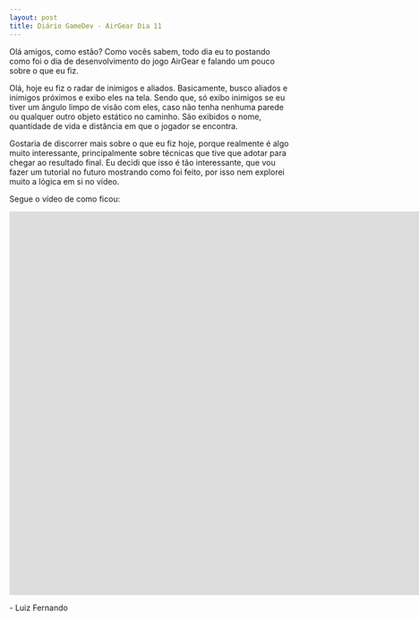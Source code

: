 ```yaml
---
layout: post
title: Diário GameDev - AirGear Dia 11
---
```


Olá amigos, como estão? Como vocês sabem, todo dia eu to postando como foi o dia de desenvolvimento do jogo AirGear e falando um pouco sobre o que eu fiz.

Olá, hoje eu fiz o radar de inimigos e aliados. Basicamente, busco aliados e inimigos próximos e exibo eles na tela. Sendo que, só exibo inimigos se eu tiver um ângulo limpo de visão com eles, caso não tenha nenhuma parede ou qualquer outro objeto estático no caminho. São exibidos o nome, quantidade de vida e distância em que o jogador se encontra.

Gostaria de discorrer mais sobre o que eu fiz hoje, porque realmente é algo muito interessante, principalmente sobre técnicas que tive que adotar para chegar ao resultado final. Eu decidi que isso é tão interessante, que vou fazer um tutorial no futuro mostrando como foi feito, por isso nem explorei muito a lógica em si no vídeo. 

Segue o vídeo de como ficou:

<div class="videoWrapper">
  <iframe width="1663" height="685" src="https://www.youtube.com/embed/YirNVsnVOfM" frameborder="0" allow="autoplay; encrypted-media" allowfullscreen></iframe>
</div>

<p class= "message"> - Luiz Fernando </p>